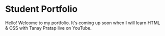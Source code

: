 # Student Portfolio

Hello! Welcome to my portfolio. It's coming up soon when I will learn HTML & CSS with Tanay Pratap live on YouTube.